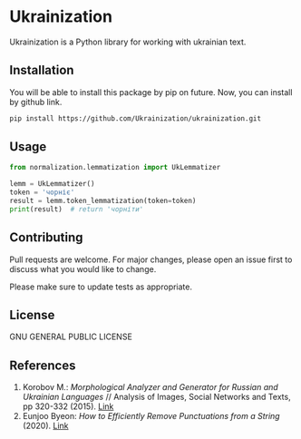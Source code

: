 # Ukrainization

Ukrainization is a Python library for working with ukrainian text.

## Installation

You will be able to install this package by pip on future. Now, you can install by github link.

```bash
pip install https://github.com/Ukrainization/ukrainization.git
```

## Usage

```python
from normalization.lemmatization import UkLemmatizer

lemm = UkLemmatizer()
token = 'чорніє'
result = lemm.token_lemmatization(token=token)
print(result)  # return 'чорніти'
```

## Contributing
Pull requests are welcome. For major changes, please open an issue first to discuss what you would like to change.

Please make sure to update tests as appropriate.

## License

GNU GENERAL PUBLIC LICENSE

## References

1. Korobov M.: *Morphological Analyzer and Generator for Russian and Ukrainian Languages* // Analysis of Images, Social Networks and Texts, pp 320-332 (2015). [Link](https://pypi.org/project/pymorphy2/)
2. Eunjoo Byeon: *How to Efficiently Remove Punctuations from a String* (2020). [Link](https://towardsdatascience.com/how-to-efficiently-remove-punctuations-from-a-string-899ad4a059fb)
